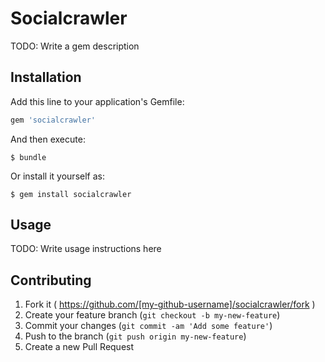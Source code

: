 # Socialcrawler

TODO: Write a gem description

## Installation

Add this line to your application's Gemfile:

```ruby
gem 'socialcrawler'
```

And then execute:

    $ bundle

Or install it yourself as:

    $ gem install socialcrawler

## Usage

TODO: Write usage instructions here

## Contributing

1. Fork it ( https://github.com/[my-github-username]/socialcrawler/fork )
2. Create your feature branch (`git checkout -b my-new-feature`)
3. Commit your changes (`git commit -am 'Add some feature'`)
4. Push to the branch (`git push origin my-new-feature`)
5. Create a new Pull Request
